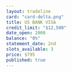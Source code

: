 ```yaml
---
layout: tradeline
card: "card-delta.png"
title: US BANK VISA
credit_limit: "$12,500"
date_open: 2008
balance: "0%"
statement_date: 2nd
slots_available: 3
price: $795
published: true
---
```



